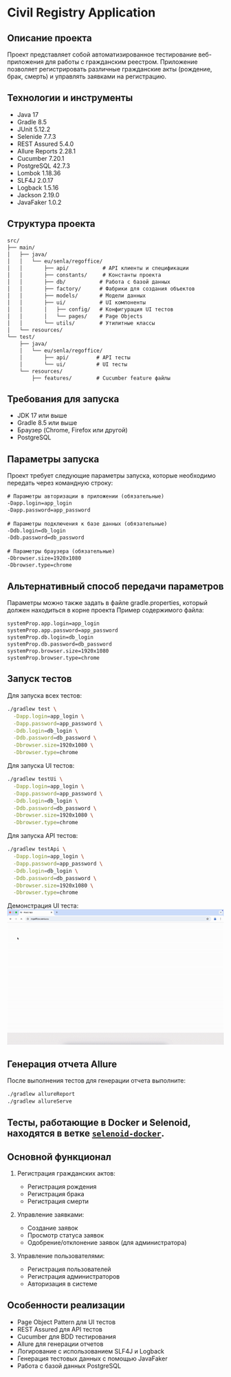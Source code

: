 # Civil Registry Application

## Описание проекта
Проект представляет собой автоматизированное тестирование веб-приложения для работы с гражданским реестром. Приложение позволяет регистрировать различные гражданские акты (рождение, брак, смерть) и управлять заявками на регистрацию.

## Технологии и инструменты
- Java 17
- Gradle 8.5
- JUnit 5.12.2
- Selenide 7.7.3
- REST Assured 5.4.0
- Allure Reports 2.28.1
- Cucumber 7.20.1
- PostgreSQL 42.7.3
- Lombok 1.18.36
- SLF4J 2.0.17
- Logback 1.5.16
- Jackson 2.19.0
- JavaFaker 1.0.2

## Структура проекта
```
src/
├── main/
│   ├── java/
│   │   └── eu/senla/regoffice/
│   │       ├── api/           # API клиенты и спецификации
│   │       ├── constants/     # Константы проекта
│   │       ├── db/           # Работа с базой данных
│   │       ├── factory/      # Фабрики для создания объектов
│   │       ├── models/       # Модели данных
│   │       ├── ui/           # UI компоненты
│   │       │   ├── config/   # Конфигурация UI тестов
│   │       │   └── pages/    # Page Objects
│   │       └── utils/        # Утилитные классы
│   └── resources/
└── test/
    ├── java/
    │   └── eu/senla/regoffice/
    │       ├── api/         # API тесты
    │       └── ui/          # UI тесты
    └── resources/
        ├── features/        # Cucumber feature файлы
```

## Требования для запуска
- JDK 17 или выше
- Gradle 8.5 или выше
- Браузер (Chrome, Firefox или другой)
- PostgreSQL

## Параметры запуска
Проект требует следующие параметры запуска, которые необходимо передать через командную строку:

```
# Параметры авторизации в приложении (обязательные)
-Dapp.login=app_login
-Dapp.password=app_password

# Параметры подключения к базе данных (обязательные)
-Ddb.login=db_login
-Ddb.password=db_password

# Параметры браузера (обязательные)
-Dbrowser.size=1920x1080
-Dbrowser.type=chrome
```

## Альтернативный способ передачи параметров
Параметры можно также задать в файле gradle.properties, который должен находиться в корне проекта
Пример содержимого файла:

```
systemProp.app.login=app_login
systemProp.app.password=app_password
systemProp.db.login=db_login
systemProp.db.password=db_password
systemProp.browser.size=1920x1080
systemProp.browser.type=chrome
```

## Запуск тестов
Для запуска всех тестов:
```bash
./gradlew test \
  -Dapp.login=app_login \
  -Dapp.password=app_password \
  -Ddb.login=db_login \
  -Ddb.password=db_password \
  -Dbrowser.size=1920x1080 \
  -Dbrowser.type=chrome
```

Для запуска UI тестов:
```bash
./gradlew testUi \
  -Dapp.login=app_login \
  -Dapp.password=app_password \
  -Ddb.login=db_login \
  -Ddb.password=db_password \
  -Dbrowser.size=1920x1080 \
  -Dbrowser.type=chrome
```

Для запуска API тестов:
```bash
./gradlew testApi \
  -Dapp.login=app_login \
  -Dapp.password=app_password \
  -Ddb.login=db_login \
  -Ddb.password=db_password \
  -Dbrowser.size=1920x1080 \
  -Dbrowser.type=chrome
```

Демонстрация UI теста:
![Demo](assets/test.gif)

## Генерация отчета Allure
После выполнения тестов для генерации отчета выполните:
```bash
./gradlew allureReport
./gradlew allureServe
```

## Тесты, работающие в Docker и Selenoid, находятся в ветке [`selenoid-docker`](https://github.com/vadimf1/CivilRegistryApp/tree/selenoid_docker).

## Основной функционал
1. Регистрация гражданских актов:
   - Регистрация рождения
   - Регистрация брака
   - Регистрация смерти

2. Управление заявками:
   - Создание заявок
   - Просмотр статуса заявок
   - Одобрение/отклонение заявок (для администратора)

3. Управление пользователями:
   - Регистрация пользователей
   - Регистрация администраторов
   - Авторизация в системе

## Особенности реализации
- Page Object Pattern для UI тестов
- REST Assured для API тестов
- Cucumber для BDD тестирования
- Allure для генерации отчетов
- Логирование с использованием SLF4J и Logback
- Генерация тестовых данных с помощью JavaFaker
- Работа с базой данных PostgreSQL
